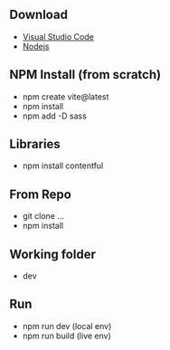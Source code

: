 ## Download
- [Visual Studio Code](https://code.visualstudio.com/)
- [Nodejs](https://nodejs.org/en/)

## NPM Install (from scratch)
- npm create vite@latest
- npm install
- npm add -D sass

## Libraries
- npm install contentful

## From Repo
- git clone ...
- npm install

## Working folder
- dev

## Run
- npm run dev (local env)
- npm run build (live env)